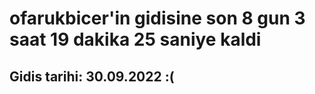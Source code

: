 # ofarukbicer'in gidisine son 8 gun 3 saat 19 dakika 25 saniye kaldi

## Gidis tarihi: 30.09.2022 :(